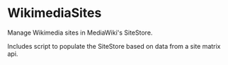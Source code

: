 WikimediaSites
===============

Manage Wikimedia sites in MediaWiki's SiteStore.

Includes script to populate the SiteStore based on data from
a site matrix api.

